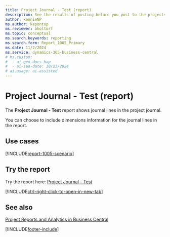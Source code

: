 ```yaml
---
title: Project Journal - Test (report)
description: See the results of posting before you post to the projects ledger and edit the journal lines if there are any errors that need to be corrected.
author: kennieNP
ms.author: kepontop
ms.reviewer: bholtorf
ms.topic: conceptual
ms.search.keywords: reporting
ms.search.form: Report_1005_Primary
ms.date: 11/2/2024
ms.service: dynamics-365-business-central
# ms.custom:
#  - ai-gen-docs-bap
#  - ai-seo-date: 10/23/2024
# ai.usage: ai-assisted
---
```


# Project Journal - Test (report)

The **Project Journal - Test** report shows journal lines in the project journal. 

You can choose to include dimensions information for the journal lines in the report.

## Use cases

[!INCLUDE[report-1005-scenario](../includes/report-1005-scenario-include.md)]

<!-- 

Prompt

Below is a report in an ERP system. Provide 3-4 use cases for different personas working with project management or finance for projects.

Format like this:    
  
As a <persona>, use the report to    
* use case 1  
* use case 2    

Do not capitalize the persona names. 

Do not start lines with "Use the data to"

## Report name
Project Journal - Test

## Report description


### What the report does

### Use cases


Please include your data sources and URLs

-->


## Try the report

Try the report here: [Project Journal - Test](https://businesscentral.dynamics.com?report=1005)

[!INCLUDE[ctrl-right-click-to-open-in-new-tab](../includes/ctrl-right-click-to-open-in-new-tab.md)]

## See also

[Project Reports and Analytics in Business Central](../project-reports.md)  

[!INCLUDE[footer-include](../includes/footer-banner.md)]